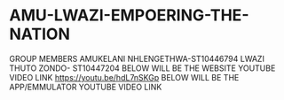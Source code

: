 # AMU-LWAZI-EMPOERING-THE-NATION
GROUP MEMBERS
AMUKELANI NHLENGETHWA-ST10446794
LWAZI THUTO ZONDO- ST10447204
BELOW WILL BE THE WEBSITE YOUTUBE VIDEO LINK
https://youtu.be/hdL7nSKGp
BELOW WILL BE THE APP/EMMULATOR YOUTUBE VIDEO LINK

